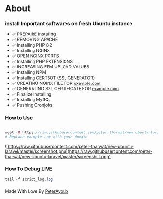 # About

### install Important softwares on fresh Ubuntu instance

- ✅  PREPAIRE Installing
- ✅  REMOVING APACHE
- ✅  Installing PHP 8.2
- ✅  Installing NGINX
- ✅  OPEN NGINX PORTS
- ✅  Installing PHP EXTENSIONS
- ✅  INCREASING FPM UPLOAD VALUES
- ✅  Installing NPM
- ✅  Installing CERTBOT (SSL GENERATOR)
- ✅  CREATING NGINX FILE FOR [example.com](http://example.com/)
- ✅  GENERATING SSL CERTIFICATE FOR [example.com](http://example.com/)
- ✅  Finalize Installing
- ✅  Installing MySQL
- ✅  Pushing Cronjobs

### How to Use

```php

wget -O https://raw.githubusercontent.com/peter-tharwat/new-ubuntu-laravel/master/script.sh ; sudo chmod +x script.sh ; ./script.sh -d example.com
# Replace example.com with your domain
```
![https://raw.githubusercontent.com/peter-tharwat/new-ubuntu-laravel/master/screenshot.png](https://raw.githubusercontent.com/peter-tharwat/new-ubuntu-laravel/master/screenshot.png)

### How To Debug LIVE

```php
tail -f script_log.log
```

### 
Made With Love By [PeterAyoub](https://PeterAyoub.me/)

